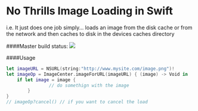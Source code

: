 # No Thrills Image Loading in Swift

i.e. It just does one job simply... loads an image from the disk cache or from the network and then caches to disk in the devices caches directory

####Master build status: 
![](https://travis-ci.org/devedup/NoThrillsImageLoading.svg?branch=master)

####Usage

```swift
let imageURL = NSURL(string:"http://www.mysite.com/image.png")!
let imageOp = ImageCenter.imageForURL(imageURL) { (image) -> Void in
    if let image = image {
				// do somethign with the image
		}
}
// imageOp?cancel() // if you want to cancel the load
```

